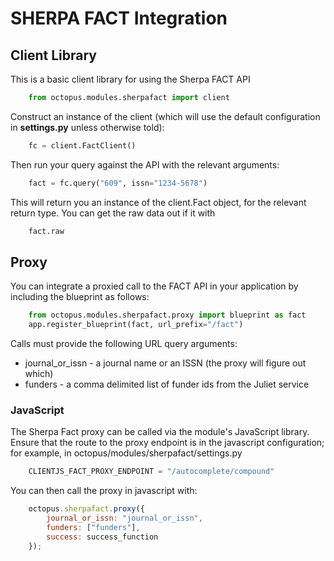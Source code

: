 # SHERPA FACT Integration

## Client Library

This is a basic client library for using the Sherpa FACT API

```python
    from octopus.modules.sherpafact import client
```

Construct an instance of the client (which will use the default configuration in **settings.py** unless otherwise told):

```python
    fc = client.FactClient()
```

Then run your query against the API with the relevant arguments:

```python
    fact = fc.query("609", issn="1234-5678")
```

This will return you an instance of the client.Fact object, for the relevant return type.  You can get the raw
data out if it with

```python
    fact.raw
```

## Proxy

You can integrate a proxied call to the FACT API in your application by including the blueprint as follows:

```python
    from octopus.modules.sherpafact.proxy import blueprint as fact
    app.register_blueprint(fact, url_prefix="/fact")
```

Calls must provide the following URL query arguments:

* journal_or_issn - a journal name or an ISSN (the proxy will figure out which)
* funders - a comma delimited list of funder ids from the Juliet service

### JavaScript

The Sherpa Fact proxy can be called via the module's JavaScript library.  Ensure that the route to the proxy endpoint 
is in the javascript configuration; for example, in octopus/modules/sherpafact/settings.py

```python
    CLIENTJS_FACT_PROXY_ENDPOINT = "/autocomplete/compound"
```

You can then call the proxy in javascript with:

```javascript
    octopus.sherpafact.proxy({
        journal_or_issn: "journal_or_issn",
        funders: ["funders"],
        success: success_function
    });
```
